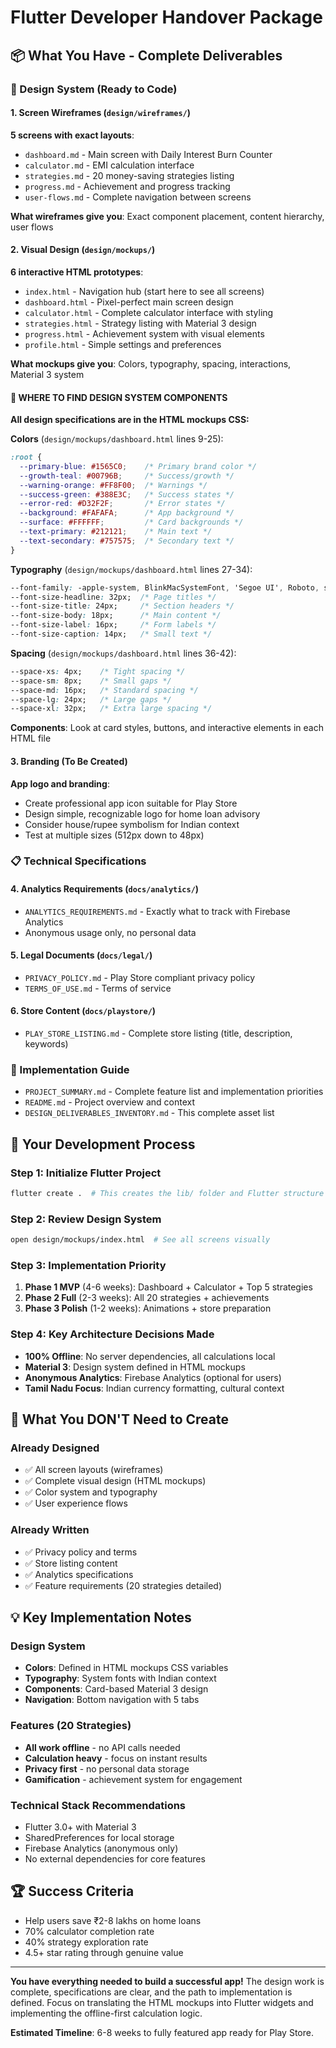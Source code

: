 # Flutter Developer Handover Package

## 📦 What You Have - Complete Deliverables

### 🎨 Design System (Ready to Code)

#### 1. Screen Wireframes (`design/wireframes/`)
**5 screens with exact layouts**:
- `dashboard.md` - Main screen with Daily Interest Burn Counter
- `calculator.md` - EMI calculation interface  
- `strategies.md` - 20 money-saving strategies listing
- `progress.md` - Achievement and progress tracking
- `user-flows.md` - Complete navigation between screens

**What wireframes give you**: Exact component placement, content hierarchy, user flows

#### 2. Visual Design (`design/mockups/`)
**6 interactive HTML prototypes**:
- `index.html` - Navigation hub (start here to see all screens)
- `dashboard.html` - Pixel-perfect main screen design
- `calculator.html` - Complete calculator interface with styling  
- `strategies.html` - Strategy listing with Material 3 design
- `progress.html` - Achievement system with visual elements
- `profile.html` - Simple settings and preferences

**What mockups give you**: Colors, typography, spacing, interactions, Material 3 system

#### 🎨 **WHERE TO FIND DESIGN SYSTEM COMPONENTS**

**All design specifications are in the HTML mockups CSS:**

**Colors** (`design/mockups/dashboard.html` lines 9-25):
```css
:root {
  --primary-blue: #1565C0;    /* Primary brand color */
  --growth-teal: #00796B;     /* Success/growth */
  --warning-orange: #FF8F00;  /* Warnings */
  --success-green: #388E3C;   /* Success states */
  --error-red: #D32F2F;       /* Error states */
  --background: #FAFAFA;      /* App background */
  --surface: #FFFFFF;         /* Card backgrounds */
  --text-primary: #212121;    /* Main text */
  --text-secondary: #757575;  /* Secondary text */
}
```

**Typography** (`design/mockups/dashboard.html` lines 27-34):
```css
--font-family: -apple-system, BlinkMacSystemFont, 'Segoe UI', Roboto, sans-serif;
--font-size-headline: 32px;  /* Page titles */
--font-size-title: 24px;     /* Section headers */
--font-size-body: 18px;      /* Main content */
--font-size-label: 16px;     /* Form labels */
--font-size-caption: 14px;   /* Small text */
```

**Spacing** (`design/mockups/dashboard.html` lines 36-42):
```css
--space-xs: 4px;    /* Tight spacing */
--space-sm: 8px;    /* Small gaps */
--space-md: 16px;   /* Standard spacing */
--space-lg: 24px;   /* Large gaps */
--space-xl: 32px;   /* Extra large spacing */
```

**Components**: Look at card styles, buttons, and interactive elements in each HTML file

#### 3. Branding (To Be Created)
**App logo and branding**:
- Create professional app icon suitable for Play Store
- Design simple, recognizable logo for home loan advisory
- Consider house/rupee symbolism for Indian context
- Test at multiple sizes (512px down to 48px)

### 📋 Technical Specifications

#### 4. Analytics Requirements (`docs/analytics/`)
- `ANALYTICS_REQUIREMENTS.md` - Exactly what to track with Firebase Analytics
- Anonymous usage only, no personal data

#### 5. Legal Documents (`docs/legal/`)  
- `PRIVACY_POLICY.md` - Play Store compliant privacy policy
- `TERMS_OF_USE.md` - Terms of service

#### 6. Store Content (`docs/playstore/`)
- `PLAY_STORE_LISTING.md` - Complete store listing (title, description, keywords)

### 📖 Implementation Guide
- `PROJECT_SUMMARY.md` - Complete feature list and implementation priorities
- `README.md` - Project overview and context
- `DESIGN_DELIVERABLES_INVENTORY.md` - This complete asset list

## 🚀 Your Development Process

### Step 1: Initialize Flutter Project
```bash
flutter create .  # This creates the lib/ folder and Flutter structure
```

### Step 2: Review Design System
```bash
open design/mockups/index.html  # See all screens visually
```

### Step 3: Implementation Priority
1. **Phase 1 MVP** (4-6 weeks): Dashboard + Calculator + Top 5 strategies
2. **Phase 2 Full** (2-3 weeks): All 20 strategies + achievements  
3. **Phase 3 Polish** (1-2 weeks): Animations + store preparation

### Step 4: Key Architecture Decisions Made
- **100% Offline**: No server dependencies, all calculations local
- **Material 3**: Design system defined in HTML mockups
- **Anonymous Analytics**: Firebase Analytics (optional for users)
- **Tamil Nadu Focus**: Indian currency formatting, cultural context

## 🎯 What You DON'T Need to Create

### Already Designed
- ✅ All screen layouts (wireframes)
- ✅ Complete visual design (HTML mockups)  
- ✅ Color system and typography
- ✅ User experience flows

### Already Written  
- ✅ Privacy policy and terms
- ✅ Store listing content  
- ✅ Analytics specifications
- ✅ Feature requirements (20 strategies detailed)

## 💡 Key Implementation Notes

### Design System
- **Colors**: Defined in HTML mockups CSS variables
- **Typography**: System fonts with Indian context
- **Components**: Card-based Material 3 design
- **Navigation**: Bottom navigation with 5 tabs

### Features (20 Strategies)
- **All work offline** - no API calls needed
- **Calculation heavy** - focus on instant results
- **Privacy first** - no personal data storage
- **Gamification** - achievement system for engagement

### Technical Stack Recommendations
- Flutter 3.0+ with Material 3
- SharedPreferences for local storage
- Firebase Analytics (anonymous only)
- No external dependencies for core features

## 🏆 Success Criteria
- Help users save ₹2-8 lakhs on home loans
- 70% calculator completion rate
- 40% strategy exploration rate  
- 4.5+ star rating through genuine value

---

**You have everything needed to build a successful app!** The design work is complete, specifications are clear, and the path to implementation is defined. Focus on translating the HTML mockups into Flutter widgets and implementing the offline-first calculation logic.

**Estimated Timeline**: 6-8 weeks to fully featured app ready for Play Store.